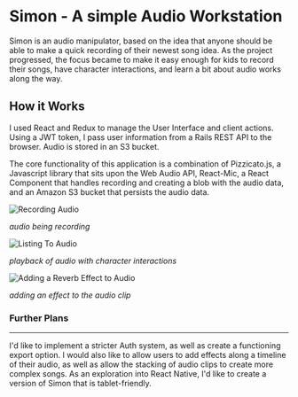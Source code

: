 # Simon - A simple Audio Workstation
Simon is an audio manipulator, based on the idea that anyone should be able to make a quick recording of their newest song idea. As the project progressed, the focus became to make it easy enough for kids to record their songs, have character interactions, and learn a bit about audio works along the way.

## How it Works
I used React and Redux to manage the User Interface and client actions. Using a JWT token, I pass user information from a Rails REST API to the browser. Audio is stored in an S3 bucket.

The core functionality of this application is a combination of Pizzicato.js, a Javascript library that sits upon the Web Audio API, React-Mic, a React Component that handles recording and creating a blob with the audio data, and an Amazon S3 bucket that persists the audio data.

![Recording Audio](https://media.giphy.com/media/6G8lDLEvjbRHM1OgZo/giphy.gif)

*audio being recording*

![Listing To Audio](https://media.giphy.com/media/NTSP4lVW3nttY41E1K/giphy.gif)

*playback of audio with character interactions*

![Adding a Reverb Effect to Audio](https://media.giphy.com/media/1isc6JtLDvhKKSO9CA/giphy.gif)

*adding an effect to the audio clip*





### Further Plans

------------


I'd like to implement a stricter Auth system, as well as create a functioning export option. I would also like to allow users to add effects along a timeline of their audio, as well as allow the stacking of audio clips to create more complex songs. As an exploration into React Native, I'd like to create a version of Simon that is tablet-friendly.
